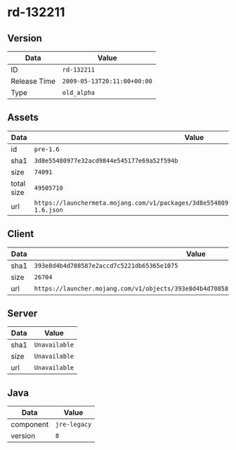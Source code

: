 # rd-132211

## Version

|**Data**        | **Value**                 |
|----------------|-------------------------|
| ID   | ```rd-132211```   |
| Release Time   | ```2009-05-13T20:11:00+00:00```   |
| Type   | ```old_alpha```   |

## Assets

|**Data**        | **Value**                 |
|----------------|-------------------------|
| id   | ```pre-1.6```   |
| sha1   | ```3d8e55480977e32acd9844e545177e69a52f594b```   |
| size   | ```74091```   |
| total size  | ```49505710```  |
| url       | ```https://launchermeta.mojang.com/v1/packages/3d8e55480977e32acd9844e545177e69a52f594b/pre-1.6.json``` |

## Client

|**Data**        | **Value**                 |
|----------------|-------------------------|
| sha1   | ```393e8d4b4d708587e2accd7c5221db65365e1075```   |
| size   | ```26704```   |
| url       | ```https://launcher.mojang.com/v1/objects/393e8d4b4d708587e2accd7c5221db65365e1075/client.jar``` |

## Server

|**Data**        | **Value**                 |
|----------------|-------------------------|
| sha1   | ```Unavailable```   |
| size   | ```Unavailable```   |
| url       | ```Unavailable``` |

## Java

|**Data**        | **Value**                 |
|----------------|-------------------------|
| component   | ```jre-legacy```   |
| version   | ```8```   |